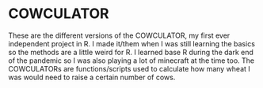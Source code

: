 # COWCULATOR
These are the different versions of the COWCULATOR, my first ever independent project in R. I made it/them when I was still learning the basics so the methods are a little weird for R. I learned base R during the dark end of the pandemic so I was also playing a lot of minecraft at the time too. The COWCULATORs are functions/scripts used to calculate how many wheat I was would need to raise a certain number of cows. 
